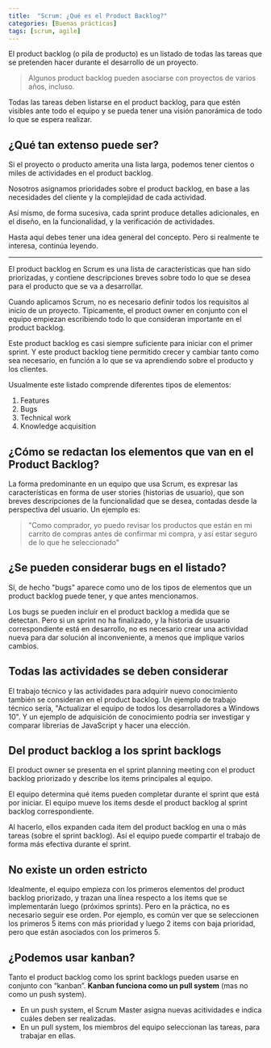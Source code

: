 ```yaml
---
title:  "Scrum: ¿Qué es el Product Backlog?"
categories: [Buenas prácticas]
tags: [scrum, agile]
---
```


El product backlog (o pila de producto) es un listado de todas las tareas que se pretenden hacer durante el desarrollo de un proyecto. 

> Algunos product backlog pueden asociarse con proyectos de varios años, incluso.

Todas las tareas deben listarse en el product backlog, para que estén visibles ante todo el equipo y se pueda tener una visión panorámica de todo lo que se espera realizar.

¿Qué tan extenso puede ser?
---------------------------
Si el proyecto o producto amerita una lista larga, podemos tener cientos o miles de actividades en el product backlog.


Nosotros asignamos prioridades sobre el product backlog, en base a las necesidades del cliente y la complejidad de cada actividad. 

Así mismo, de forma sucesiva, cada sprint produce detalles adicionales, en el diseño, en la funcionalidad, y la verificación de actividades.

Hasta aquí debes tener una idea general del concepto. Pero si realmente te interesa, continúa leyendo.

---

El product backlog en Scrum es una lista de características que han sido priorizadas, y contiene descripciones breves sobre todo lo que se desea para el producto que se va a desarrollar.

Cuando aplicamos Scrum, no es necesario definir todos los requisitos al inicio de un proyecto. 
Típicamente, el product owner en conjunto con el equipo empiezan escribiendo todo lo que consideran importante en el product backlog. 

Este product backlog es casi siempre suficiente para iniciar con el primer sprint. Y este product backlog tiene permitido crecer y cambiar tanto como sea necesario, en función a lo que se va aprendiendo sobre el producto y los clientes.

Usualmente este listado comprende diferentes tipos de elementos:

1. Features
2. Bugs
3. Technical work
4. Knowledge acquisition

¿Cómo se redactan los elementos que van en el Product Backlog?
----------------------------------------------------------------
La forma predominante en un equipo que usa Scrum, es expresar las características en forma de user stories (historias de usuario), que son breves descripciones de la funcionalidad que se desea, contadas desde la perspectiva del usuario. 
Un ejemplo es:

> "Como comprador, yo puedo revisar los productos que están en mi carrito de compras antes de confirmar mi compra, y así estar seguro de lo que he seleccionado"

¿Se pueden considerar bugs en el listado?
-----------------------------------------
Sí, de hecho "bugs" aparece como uno de los tipos de elementos que un product backlog puede tener, y que antes mencionamos.

Los bugs se pueden incluir en el product backlog a medida que se detectan. Pero si un sprint no ha finalizado, y la historia de usuario correspondiente está en desarrollo, no es necesario crear una actividad nueva para dar solución al inconveniente, a menos que implique varios cambios. 


Todas las actividades se deben considerar
-----------------------------------------
El trabajo técnico y las actividades para adquirir nuevo conocimiento también se consideran en el product backlog. 
Un ejemplo de trabajo técnico sería, "Actualizar el equipo de todos los desarrolladores a Windows 10". 
Y un ejemplo de adquisición de conocimiento podría ser investigar y comparar librerías de JavaScript y hacer una elección.

Del product backlog a los sprint backlogs
-----------------------------------------
El product owner se presenta en el sprint planning meeting con el product backlog priorizado y describe los items principales al equipo.

El equipo determina qué items pueden completar durante el sprint que está por iniciar. 
El equipo mueve los items desde el product backlog al sprint backlog correspondiente. 

Al hacerlo, ellos expanden cada item del product backlog en una o más tareas (sobre el sprint backlog). Así el equipo puede compartir el trabajo de forma más efectiva durante el sprint.

No existe un orden estricto
---------------------------
Idealmente, el equipo empieza con los primeros elementos del product backlog priorizado, y trazan una línea respecto a los items que se implementarán luego (próximos sprints). 
Pero en la práctica, no es necesario seguir ese orden. Por ejemplo, es común ver que se seleccionen los primeros 5 items con más prioridad y luego 2 items con baja prioridad, pero que están asociados con los primeros 5.

¿Podemos usar kanban?
---------------------
Tanto el product backlog como los sprint backlogs pueden usarse en conjunto con “kanban”. 
**Kanban funciona como un pull system** (mas no como un push system). 

- En un push system, el Scrum Master asigna nuevas acitividades e indica cuáles deben ser realizadas. 
- En un pull system, los miembros del equipo seleccionan las tareas, para trabajar en ellas. 
